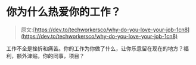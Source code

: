 # 你为什么热爱你的工作？

> 原文:[https://dev.to/techworkersco/why-do-you-love-your-job-1cn8](https://dev.to/techworkersco/why-do-you-love-your-job-1cn8)

工作不全是挫折和痛苦。你的工作为你做了什么，让你乐意留在现在的地方？福利，额外津贴，你的同事，项目？